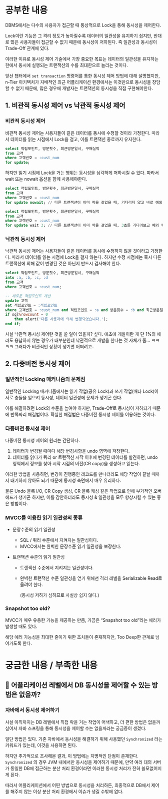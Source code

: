 # 공부한 내용

DBMS에서는 다수의 사용자가 접근할 때 통상적으로 Lock을 통해 동시성을 제어한다.

Lock이란 기능은 그 격리 정도가 높아질수록 데이터의 일관성을 유지하기 쉽지만, 반대로 많은 사용자들이 접근할 수 없기 때문에 동시성이 저하된다. 즉 일관성과 동시성이 Trade-Off 관계에 있다.

이러한 이유로 동시성 제어 기술에서 가장 중요한 목표는 데이터의 일관성을 유지하는 한에서 동시에 실행되는 트랜잭션의 수를 최대한으로 늘리는 것이다.

앞선 챕터에서 `set transaction` 명령어를 통한 동시성 제어 방법에 대해 설명했지만, n-Tier 아키텍처가 지배적인 최근 어플리케이션 환경에서는 이것만으로 동시성을 장담할 수 없기 때문에, 많은 경우에 개발자는 트랜잭션의 동시성을 직접 구현해야한다.

## 1. 비관적 동시성 제어 vs 낙관적 동시성 제어

### 비관적 동시성 제어

비관적 동시성 제어는 사용자들이 같은 데이터를 동시에 수정할 것이라 가정한다. 따라서 데이터를 읽는 시점에서 Lock을 걸고, 이를 트랜잭션 종료까지 유지한다.

```sql
select 적립포인트, 방문횟수, 최근방문일시, 구매실적 
from 고객 
where 고객번호 = :cust_num 
for update;
```

하지만 읽기 시점에 Lock을 거는 행위는 동시성을 심각하게 저하시킬 수 있다. 따라서 wait 또는 nowait 옵션을 함께 사용해야한다.

```sql
select 적립포인트, 방문횟수, 최근방문일시, 구매실적 
from 고객 
where 고객번호 = :cust_num 
for update nowait; // 다른 트랜잭션이 이미 락을 걸었을 때, 기다리지 않고 바로 예외 투척

select 적립포인트, 방문횟수, 최근방문일시, 구매실적 
from 고객 
where 고객번호 = :cust_num 
for update wait 3; // 다른 트랜잭션이 이미 락을 걸었을 때, 3초를 기다려보고 예외 투척
```

### 낙관적 동시성 제어

낙관적 동시성 제어는 사용자들이 같은 데이터를 동시에 수정하지 않을 것이라고 가정한다. 따라서 데이터를 읽는 시점에 Lock을 걸지 않는다. 하지만 수정 시점에는 혹시 다른 트랜잭션에 의해 값이 변경된 것은 아닌지 반드시 검사해야 한다.

```sql
select 적립포인트, 방문횟수, 최근방문일시, 구매실적 
into :a, :b, :c, :d 
from 고객 
where 고객번호 = :cust_num; 

-- 새로운 적립포인트 계산 
update 고객 
set 적립포인트 = :적립포인트 
where 고객번호 = :cust_num and 적립포인트 = :a and 방문횟수 = :b and 최근방문일시 = :c and 구매실적 = :d ; 
if sql%rowcount = 0 
	then alert('다른 사용자에 의해 변경되었습니다.'); 
end if;
```

사실 낙관적 동시성 제어란 것을 쓸 일이 있을까? 싶다. 애초에 개발이란 게 단 1%의 에러도 용납하지 않는 경우가 대부분인데 낙관적으로 개발을 한다는 것 자체가 좀… ㅋㅋㅋㅋ 그러다가 비관적인 상황이 생기면 어쩌려고..

## 2. 다중버전 동시성 제어

### 일반적인 Locking 매커니즘의 문제점

일반적인 Locking 매커니즘에서는 읽기 작업(공유 Lock)과 쓰기 작업(배타 Lock)이 서로 충돌을 일으켜 동시성, 데이터 일관성에 문제가 생기곤 한다.

이를 해결하려면 Lock의 수준을 높여야 하지만, Trade-Off로 동시성이 저하되기 때문에 반쪽짜리 해결법이다. 확실한 해결법은 다중버전 동시성 제어를 이용하는 것이다.

### 다중버전 동시성 제어

다중버전 동시성 제어의 원리는 간단하다.

1. 데이터가 변경될 때마다 해당 변경사항을 undo 영역에 저장한다.
2. 데이터를 읽다가 쿼리 or 트랜잭션 시작 이후에 변경된 데이터를 발견하면, undo 영역에서 정보를 찾아 시작 시점의 버전(CR copy)을 생성하고 읽는다.

이러한 방법을 사용하면, 변경이 진행중인 레코드를 만나더라도 해당 작업이 끝날 때까지 대기하지 않아도 되기 때문에 동시성 측면에서 매우 유리하다.

물론 Undo 블록 I/O, CR Copy 생성, CR 블록 캐싱 같은 작업으로 인해 부가적인 오버헤드가 생기곤 하지만, 이를 감안하더라도 동시성 & 일관성을 모두 향상시킬 수 있는 좋은 방법이다.

### MVCC를 이용한 읽기 일관성의 종류

- 문장수준의 읽기 일관성
    - SQL / 쿼리 수준에서 지켜지는 일관성이다.
    - MVCC에서는 완벽한 문장수준 읽기 일관성을 보장한다.

- 트랜잭션 수준의 읽기 일관성
    - 트랜잭션 수준에서 지켜지는 일관성이다.
    - 완벽한 트랜잭션 수준 일관성을 얻기 위해선 격리 레벨을 Serializable Read로 올려야 한다.

      (동시성 저하가 심하므로 사실상 쉽지 않다.)

### Snapshot too old?

MVCC가 매우 유용한 기능을 제공하는 만큼, 가끔은 “Snapshot too old”라는 에러가 발생할 때도 있다.

해당 에러 가능성을 최대한 줄이기 위한 조치들이 존재하지만, Too Deep한 관계로 넘어가도록 한다.

# 궁금한 내용 / 부족한 내용

## 🤔 어플리케이션 레벨에서 DB 동시성을 제어할 수 있는 방법은 없을까?

### 자바에서 동시성 제어하기

사실 아직까지는 DB 레벨에서 직접 락을 거는 작업이 어색하고, 더 편한 방법은 없을까 싶어서 자바 스프링을 통해 동시성을 제어할 수는 없을까라는 궁금증이 생겼다.

일단 방법은 있다. 기존 자바에서 동시성을 해결하기 위해 사용했던 `Synchronized` 라는 키워드가 있는데, 이것을 사용하면 된다.

하지만 추가적으로 조사해본 결과, 이 방법에는 치명적인 단점이 존재한다. `Synchronized` 의 경우 JVM 내에서만 동시성을 제어하기 때문에, 만약 여러 대의 서버가 동일한 DB에 접근하는 분산 처리 환경이라면 이러한 동시성 처리가 전혀 쓸모없어지게 된다.

따라서 어플리케이션에서 어떤 방법으로 동시성을 처리하든, 최종적으로 DB에서 제어를 해주지 않는 이상 분산 처리 환경에서 이슈가 생길 수밖에 없다.






